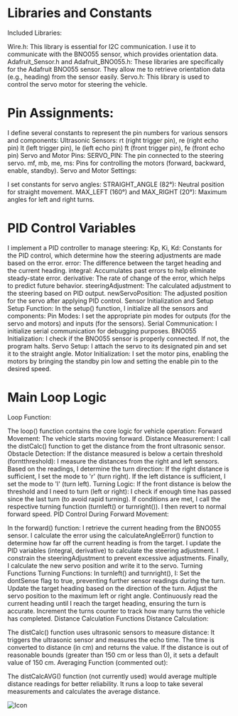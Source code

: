 # Libraries and Constants
Included Libraries:

Wire.h: This library is essential for I2C communication. I use it to communicate with the BNO055 sensor, which provides orientation data.
Adafruit_Sensor.h and Adafruit_BNO055.h: These libraries are specifically for the Adafruit BNO055 sensor. They allow me to retrieve orientation data (e.g., heading) from the sensor easily.
Servo.h: This library is used to control the servo motor for steering the vehicle.
# Pin Assignments:

I define several constants to represent the pin numbers for various sensors and components:
Ultrasonic Sensors:
rt (right trigger pin), re (right echo pin)
lt (left trigger pin), le (left echo pin)
ft (front trigger pin), fe (front echo pin)
Servo and Motor Pins:
SERVO_PIN: The pin connected to the steering servo.
mf, mb, me, ms: Pins for controlling the motors (forward, backward, enable, standby).
Servo and Motor Settings:

I set constants for servo angles:
STRAIGHT_ANGLE (82°): Neutral position for straight movement.
MAX_LEFT (160°) and MAX_RIGHT (20°): Maximum angles for left and right turns.
# PID Control Variables
I implement a PID controller to manage steering:
Kp, Ki, Kd: Constants for the PID control, which determine how the steering adjustments are made based on the error.
error: The difference between the target heading and the current heading.
integral: Accumulates past errors to help eliminate steady-state error.
derivative: The rate of change of the error, which helps to predict future behavior.
steeringAdjustment: The calculated adjustment to the steering based on PID output.
newServoPosition: The adjusted position for the servo after applying PID control.
Sensor Initialization and Setup
Setup Function:
In the setup() function, I initialize all the sensors and components:
Pin Modes: I set the appropriate pin modes for outputs (for the servo and motors) and inputs (for the sensors).
Serial Communication: I initialize serial communication for debugging purposes.
BNO055 Initialization: I check if the BNO055 sensor is properly connected. If not, the program halts.
Servo Setup: I attach the servo to its designated pin and set it to the straight angle.
Motor Initialization: I set the motor pins, enabling the motors by bringing the standby pin low and setting the enable pin to the desired speed.
# Main Loop Logic
Loop Function:

The loop() function contains the core logic for vehicle operation:
Forward Movement: The vehicle starts moving forward.
Distance Measurement: I call the distCalc() function to get the distance from the front ultrasonic sensor.
Obstacle Detection: If the distance measured is below a certain threshold (forntthreshold):
I measure the distances from the right and left sensors.
Based on the readings, I determine the turn direction:
If the right distance is sufficient, I set the mode to 'r' (turn right).
If the left distance is sufficient, I set the mode to 'l' (turn left).
Turning Logic:
If the front distance is below the threshold and I need to turn (left or right):
I check if enough time has passed since the last turn (to avoid rapid turning).
If conditions are met, I call the respective turning function (turnleft() or turnright()).
I then revert to normal forward speed.
PID Control During Forward Movement:

In the forward() function:
I retrieve the current heading from the BNO055 sensor.
I calculate the error using the calculateAngleError() function to determine how far off the current heading is from the target.
I update the PID variables (integral, derivative) to calculate the steering adjustment.
I constrain the steeringAdjustment to prevent excessive adjustments.
Finally, I calculate the new servo position and write it to the servo.
Turning Functions
Turning Functions:
In turnleft() and turnright(), I:
Set the dontSense flag to true, preventing further sensor readings during the turn.
Update the target heading based on the direction of the turn.
Adjust the servo position to the maximum left or right angle.
Continuously read the current heading until I reach the target heading, ensuring the turn is accurate.
Increment the turns counter to track how many turns the vehicle has completed.
Distance Calculation Functions
Distance Calculation:

The distCalc() function uses ultrasonic sensors to measure distance:
It triggers the ultrasonic sensor and measures the echo time.
The time is converted to distance (in cm) and returns the value.
If the distance is out of reasonable bounds (greater than 150 cm or less than 0), it sets a default value of 150 cm.
Averaging Function (commented out):

The distCalcAVG() function (not currently used) would average multiple distance readings for better reliability. It runs a loop to take several measurements and calculates the average distance.

![Icon]()
